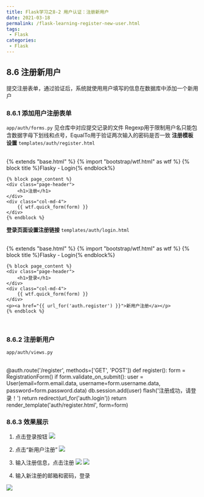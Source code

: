 ```yaml
---
title: Flask学习之8-2 用户认证：注册新用户
date: 2021-03-18
permalink: /flask-learning-register-new-user.html
tags:
 - Flask
categories:
 - Flask
---
```


## 8.6 注册新用户

提交注册表单，通过验证后，系统就使用用户填写的信息在数据库中添加一个新用户

### 8.6.1 添加用户注册表单

`app/auth/forms.py` 见仓库中对应提交记录的文件
Regexp用于限制用户名只能包含数据字母下划线和点号，EqualTo用于验证两次输入的密码是否一致 **注册模板设置**
`templates/auth/register.html`


​    
    {% extends "base.html" %}
    {% import "bootstrap/wtf.html" as wtf %}
    {% block title %}Flasky - Login{% endblock%}
    
    {% block page_content %}
    <div class="page-header">
        <h1>注册</h1>
    </div>
    <div class="col-md-4">
        {{ wtf.quick_form(form) }}
    </div>
    {% endblock %}


**登录页面设置注册链接** `templates/auth/login.html`


​    
    {% extends "base.html" %}
    {% import "bootstrap/wtf.html" as wtf %}
    {% block title %}Flasky - Login{% endblock%}
    
    {% block page_content %}
    <div class="page-header">
        <h1>登录</h1>
    </div>
    <div class="col-md-4">
        {{ wtf.quick_form(form) }}
    </div>
    <p><a href="{{ url_for('auth.register') }}">新用户注册</a></p>
    {% endblock %}


​    

### 8.6.2 注册新用户

`app/auth/views.py`


​    
    @auth.route('/register', methods=['GET', 'POST'])
    def register():
        form = RegistrationForm()
        if form.validate_on_submit():
            user = User(email=form.email.data,
                        username=form.username.data,
                        password=form.password.data)
            db.session.add(user)
            flash('注册成功，请登录！')
            return redirect(url_for('auth.login'))
        return render_template('auth/register.html', form=form)


### 8.6.3 效果展示

  1. 点击登录按钮 ![](https://my-imags.oss-cn-shanghai.aliyuncs.com/pic/20210317162031.png)

  2. 点击“新用户注册” ![](https://my-imags.oss-cn-shanghai.aliyuncs.com/pic/20210317162052.png)

  3. 输入注册信息，点击注册 ![](https://my-imags.oss-cn-shanghai.aliyuncs.com/pic/20210317162131.png) ![](https://my-imags.oss-cn-shanghai.aliyuncs.com/pic/20210317162152.png)

  4. 输入新注册的邮箱和密码，登录 

![](https://my-imags.oss-cn-shanghai.aliyuncs.com/pic/20210317162231.png)


